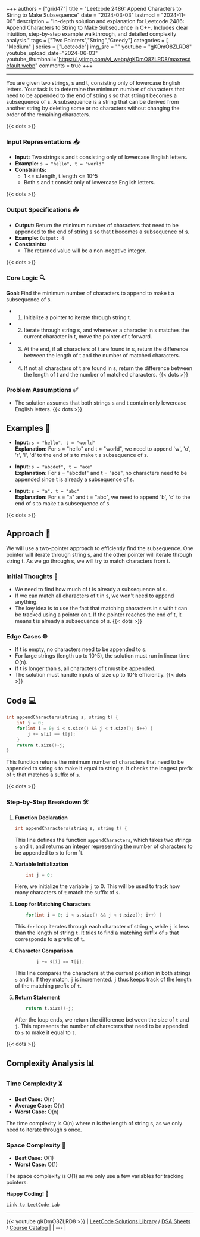 
+++
authors = ["grid47"]
title = "Leetcode 2486: Append Characters to String to Make Subsequence"
date = "2024-03-03"
lastmod = "2024-11-06"
description = "In-depth solution and explanation for Leetcode 2486: Append Characters to String to Make Subsequence in C++. Includes clear intuition, step-by-step example walkthrough, and detailed complexity analysis."
tags = ["Two Pointers","String","Greedy"]
categories = [
    "Medium"
]
series = ["Leetcode"]
img_src = ""
youtube = "gKDmO8ZLRD8"
youtube_upload_date="2024-06-03"
youtube_thumbnail="https://i.ytimg.com/vi_webp/gKDmO8ZLRD8/maxresdefault.webp"
comments = true
+++



---
You are given two strings, s and t, consisting only of lowercase English letters. Your task is to determine the minimum number of characters that need to be appended to the end of string s so that string t becomes a subsequence of s. A subsequence is a string that can be derived from another string by deleting some or no characters without changing the order of the remaining characters.
<!--more-->
{{< dots >}}
### Input Representations 📥
- **Input:** Two strings s and t consisting only of lowercase English letters.
- **Example:** `s = "hello", t = "world"`
- **Constraints:**
	- 1 <= s.length, t.length <= 10^5
	- Both s and t consist only of lowercase English letters.

{{< dots >}}
### Output Specifications 📤
- **Output:** Return the minimum number of characters that need to be appended to the end of string s so that t becomes a subsequence of s.
- **Example:** `Output: 4`
- **Constraints:**
	- The returned value will be a non-negative integer.

{{< dots >}}
### Core Logic 🔍
**Goal:** Find the minimum number of characters to append to make t a subsequence of s.

- 1. Initialize a pointer to iterate through string t.
- 2. Iterate through string s, and whenever a character in s matches the current character in t, move the pointer of t forward.
- 3. At the end, if all characters of t are found in s, return the difference between the length of t and the number of matched characters.
- 4. If not all characters of t are found in s, return the difference between the length of t and the number of matched characters.
{{< dots >}}
### Problem Assumptions ✅
- The solution assumes that both strings s and t contain only lowercase English letters.
{{< dots >}}
## Examples 🧩
- **Input:** `s = "hello", t = "world"`  \
  **Explanation:** For s = "hello" and t = "world", we need to append 'w', 'o', 'r', 'l', 'd' to the end of s to make t a subsequence of s.

- **Input:** `s = "abcdef", t = "ace"`  \
  **Explanation:** For s = "abcdef" and t = "ace", no characters need to be appended since t is already a subsequence of s.

- **Input:** `s = "a", t = "abc"`  \
  **Explanation:** For s = "a" and t = "abc", we need to append 'b', 'c' to the end of s to make t a subsequence of s.

{{< dots >}}
## Approach 🚀
We will use a two-pointer approach to efficiently find the subsequence. One pointer will iterate through string s, and the other pointer will iterate through string t. As we go through s, we will try to match characters from t.

### Initial Thoughts 💭
- We need to find how much of t is already a subsequence of s.
- If we can match all characters of t in s, we won't need to append anything.
- The key idea is to use the fact that matching characters in s with t can be tracked using a pointer on t. If the pointer reaches the end of t, it means t is already a subsequence of s.
{{< dots >}}
### Edge Cases 🌐
- If t is empty, no characters need to be appended to s.
- For large strings (length up to 10^5), the solution must run in linear time O(n).
- If t is longer than s, all characters of t must be appended.
- The solution must handle inputs of size up to 10^5 efficiently.
{{< dots >}}
## Code 💻
```cpp
int appendCharacters(string s, string t) {
    int j = 0;
    for(int i = 0; i < s.size() && j < t.size(); i++) {
        j += s[i] == t[j];
    }
    return t.size()-j;
}
```

This function returns the minimum number of characters that need to be appended to string `s` to make it equal to string `t`. It checks the longest prefix of `t` that matches a suffix of `s`.

{{< dots >}}
### Step-by-Step Breakdown 🛠️
1. **Function Declaration**
	```cpp
	int appendCharacters(string s, string t) {
	```
	This line defines the function `appendCharacters`, which takes two strings `s` and `t`, and returns an integer representing the number of characters to be appended to `s` to form `t.

2. **Variable Initialization**
	```cpp
	    int j = 0;
	```
	Here, we initialize the variable `j` to 0. This will be used to track how many characters of `t` match the suffix of `s`.

3. **Loop for Matching Characters**
	```cpp
	    for(int i = 0; i < s.size() && j < t.size(); i++) {
	```
	This `for` loop iterates through each character of string `s`, while `j` is less than the length of string `t`. It tries to find a matching suffix of `s` that corresponds to a prefix of `t`.

4. **Character Comparison**
	```cpp
	        j += s[i] == t[j];
	```
	This line compares the characters at the current position in both strings `s` and `t`. If they match, `j` is incremented. `j` thus keeps track of the length of the matching prefix of `t`.

5. **Return Statement**
	```cpp
	    return t.size()-j;
	```
	After the loop ends, we return the difference between the size of `t` and `j`. This represents the number of characters that need to be appended to `s` to make it equal to `t`.

{{< dots >}}
## Complexity Analysis 📊
### Time Complexity ⏳
- **Best Case:** O(n)
- **Average Case:** O(n)
- **Worst Case:** O(n)

The time complexity is O(n) where n is the length of string s, as we only need to iterate through s once.

### Space Complexity 💾
- **Best Case:** O(1)
- **Worst Case:** O(1)

The space complexity is O(1) as we only use a few variables for tracking pointers.

**Happy Coding! 🎉**


[`Link to LeetCode Lab`](https://leetcode.com/problems/append-characters-to-string-to-make-subsequence/description/)

---
{{< youtube gKDmO8ZLRD8 >}}
| [LeetCode Solutions Library](https://grid47.xyz/leetcode/) / [DSA Sheets](https://grid47.xyz/sheets/) / [Course Catalog](https://grid47.xyz/courses/) |
| --- |

